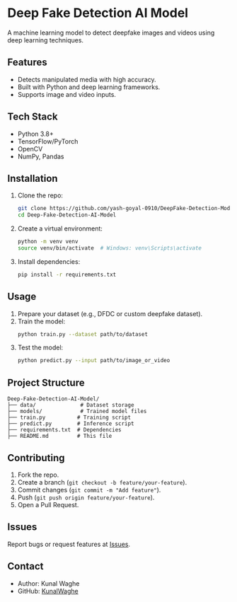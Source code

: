 # Deep Fake Detection AI Model

A machine learning model to detect deepfake images and videos using deep learning techniques.

## Features
- Detects manipulated media with high accuracy.
- Built with Python and deep learning frameworks.
- Supports image and video inputs.

## Tech Stack
- Python 3.8+
- TensorFlow/PyTorch
- OpenCV
- NumPy, Pandas

## Installation
1. Clone the repo:
   ```bash
   git clone https://github.com/yash-goyal-0910/DeepFake-Detection-Model.git
   cd Deep-Fake-Detection-AI-Model
   ```
2. Create a virtual environment:
   ```bash
   python -m venv venv
   source venv/bin/activate  # Windows: venv\Scripts\activate
   ```
3. Install dependencies:
   ```bash
   pip install -r requirements.txt
   ```

## Usage
1. Prepare your dataset (e.g., DFDC or custom deepfake dataset).
2. Train the model:
   ```bash
   python train.py --dataset path/to/dataset
   ```
3. Test the model:
   ```bash
   python predict.py --input path/to/image_or_video
   ```

## Project Structure
```
Deep-Fake-Detection-AI-Model/
├── data/              # Dataset storage
├── models/            # Trained model files
├── train.py          # Training script
├── predict.py        # Inference script
├── requirements.txt  # Dependencies
├── README.md         # This file
```

## Contributing
1. Fork the repo.
2. Create a branch (`git checkout -b feature/your-feature`).
3. Commit changes (`git commit -m "Add feature"`).
4. Push (`git push origin feature/your-feature`).
5. Open a Pull Request.

## Issues
Report bugs or request features at [Issues](https://github.com/KunalWaghe/Deep-Fake-Detection-AI-Model/issues).

## Contact
- Author: Kunal Waghe
- GitHub: [KunalWaghe](https://github.com/KunalWaghe)
